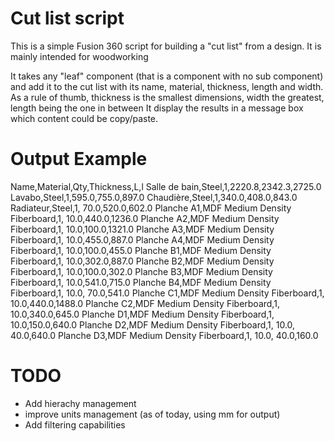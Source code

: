 # Cut list script
This is a simple Fusion 360 script for building a "cut list" from a design. It is mainly intended for woodworking

It takes any "leaf" component (that is a component with no sub component) and add it to the cut list with its name, material, thickness, length and width.
As a rule of thumb, thickness is the smallest dimensions, width the greatest, length being the one in between
It display the results in a message box which content could be copy/paste.

# Output Example 

Name,Material,Qty,Thickness,L,l
Salle de bain,Steel,1,2220.8,2342.3,2725.0
Lavabo,Steel,1,595.0,755.0,897.0
Chaudière,Steel,1,340.0,408.0,843.0
Radiateur,Steel,1, 70.0,520.0,602.0
Planche A1,MDF Medium Density Fiberboard,1, 10.0,440.0,1236.0
Planche A2,MDF Medium Density Fiberboard,1, 10.0,100.0,1321.0
Planche A3,MDF Medium Density Fiberboard,1, 10.0,455.0,887.0
Planche A4,MDF Medium Density Fiberboard,1, 10.0,100.0,455.0
Planche B1,MDF Medium Density Fiberboard,1, 10.0,302.0,887.0
Planche B2,MDF Medium Density Fiberboard,1, 10.0,100.0,302.0
Planche B3,MDF Medium Density Fiberboard,1, 10.0,541.0,715.0
Planche B4,MDF Medium Density Fiberboard,1, 10.0, 70.0,541.0
Planche C1,MDF Medium Density Fiberboard,1, 10.0,440.0,1488.0
Planche C2,MDF Medium Density Fiberboard,1, 10.0,340.0,645.0
Planche D1,MDF Medium Density Fiberboard,1, 10.0,150.0,640.0
Planche D2,MDF Medium Density Fiberboard,1, 10.0, 40.0,640.0
Planche D3,MDF Medium Density Fiberboard,1, 10.0, 40.0,160.0

# TODO
* Add hierachy management
* improve units management (as of today, using mm for output)
* Add filtering capabilities